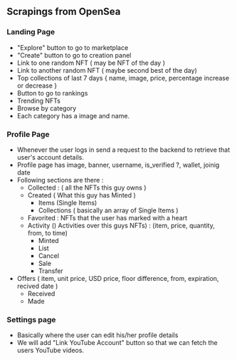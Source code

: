 ## Scrapings from OpenSea

### Landing Page
- "Explore" button to go to marketplace
- "Create" button to go to creation panel
- Link to one random NFT ( may be NFT of the day )
- Link to another random NFT ( maybe second best of the day)
- Top collections of last 7 days { name, image, price, percentage increase or decrease }
- Button to go to rankings
- Trending NFTs 
- Browse by category
 - Each category has a image and name.

### Profile Page
- Whenever the user logs in send a request to the backend to retrieve that user's 
    account details.
- Profile page has image, banner, username, is_verified ?, wallet, joinig date
- Following sections are there : 
  - Collected : ( all the NFTs this guy owns )
  - Created ( What this guy has Minted )
    - Items (Single Items)
    - Collections ( basically an array of Single Items )
  - Favorited : NFTs that the user has marked with a heart
  - Activity () Activities over this guys NFTs) : (item, price, quantity, from, to time)
    - Minted 
    - List
    - Cancel 
    - Sale
    - Transfer 
 - Offers ( item, unit price, USD price, floor difference, from, expiration, recived date  )
    - Received 
    - Made

### Settings page
- Basically where the user can edit his/her profile details
- We will add "Link YouTube Account" button so that we can fetch the users YouTube videos.